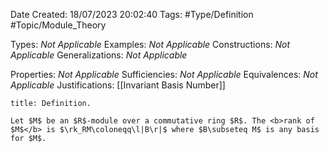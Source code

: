 <div class="topSpace"></div>

Date Created: 18/07/2023 20:02:40
Tags: #Type/Definition #Topic/Module_Theory

Types: <i>Not Applicable</i>
Examples: <i>Not Applicable</i>
Constructions: <i>Not Applicable</i>
Generalizations: <i>Not Applicable</i>

Properties: <i>Not Applicable</i>
Sufficiencies: <i>Not Applicable</i>
Equivalences: <i>Not Applicable</i>
Justifications: [[Invariant Basis Number]]

``` ad-Definition
title: Definition.

Let $M$ be an $R$-module over a commutative ring $R$. The <b>rank of $M$</b> is $\rk_RM\coloneqq\l|B\r|$ where $B\subseteq M$ is any basis for $M$.

```
